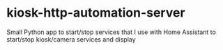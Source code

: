 # kiosk-http-automation-server
Small Python app to start/stop services that I use with Home Assistant to start/stop kiosk/camera services and display
